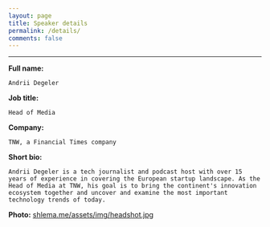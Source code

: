 ```yaml
---
layout: page
title: Speaker details
permalink: /details/
comments: false
---
```

---

**Full name:** 

`Andrii Degeler`

**Job title:** 

`Head of Media`

**Company:** 

`TNW, a Financial Times company`

**Short bio:** 

```
Andrii Degeler is a tech journalist and podcast host with over 15 years of experience in covering the European startup landscape. As the Head of Media at TNW, his goal is to bring the continent's innovation ecosystem together and uncover and examine the most important technology trends of today.
```

**Photo:** [shlema.me/assets/img/headshot.jpg](shlema.me/assets/img/headshot.jpg)